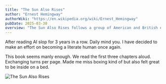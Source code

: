 ```yaml
---
title: "The Sun Also Rises"
author: "Ernest Hemingway"
authorWiki: "https://en.wikipedia.org/wiki/Ernest_Hemingway"
pubDate: 2025-03-30
overview: "The Sun Also Rises follows a group of American and British expatriates who travel from Paris to Pamplona to watch the running of the bulls. Published in 1926, it was Hemingway's first novel and captures the disillusionment of the Lost Generation in post-World War I Europe."
---
```


After reading AI slop for 3 years in a row. Daily mind you. I have decided to make an effort on becoming a literate human once again. 

This book seems manly enough. We read the first three chapters aloud. Exchanging turns per page. Made me miss boxing kind of but also felt great to be inside on a bed. 

![The Sun Also Rises](/assets/sr.png)

